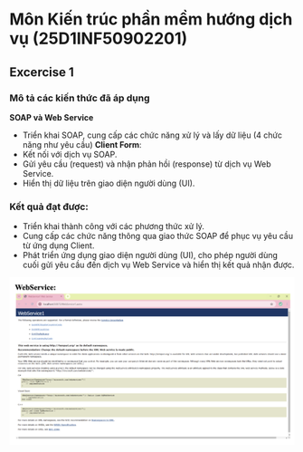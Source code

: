 
# Môn Kiến trúc phần mềm hướng dịch vụ (25D1INF50902201)
## Excercise 1


### Mô tả các kiến thức đã áp dụng
**SOAP và Web Service**
  - Triển khai SOAP, cung cấp các chức năng xử lý và lấy dữ liệu (4 chức năng như yêu cầu)
**Client Form**:
  - Kết nối với dịch vụ SOAP.
  - Gửi yêu cầu (request) và nhận phản hồi (response) từ dịch vụ Web Service.
  - Hiển thị dữ liệu trên giao diện người dùng (UI).


### Kết quả đạt được:
- Triển khai thành công với các phương thức xử lý.
- Cung cấp các chức năng thông qua giao thức SOAP để phục vụ yêu cầu từ ứng dụng Client.
- Phát triển ứng dụng giao diện người dùng (UI), cho phép người dùng cuối gửi yêu cầu đến dịch vụ Web Service và hiển thị kết quả nhận được.
  

![Alt text](https://github.com/SOA-Excercises-Vo-Minh-Phuc/SOA-Excercise-1/blob/master/1.png)

